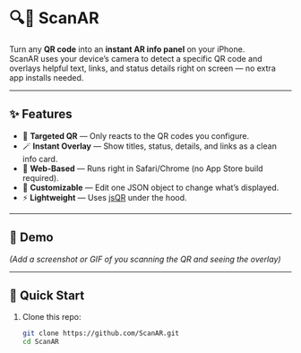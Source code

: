 # 🔍📱 ScanAR

Turn any **QR code** into an **instant AR info panel** on your iPhone.  
ScanAR uses your device’s camera to detect a specific QR code and overlays helpful text, links, and status details right on screen — no extra app installs needed.

---

## ✨ Features
- 🎯 **Targeted QR** — Only reacts to the QR codes you configure.
- 🪄 **Instant Overlay** — Show titles, status, details, and links as a clean info card.
- 📱 **Web-Based** — Runs right in Safari/Chrome (no App Store build required).
- 🔧 **Customizable** — Edit one JSON object to change what’s displayed.
- ⚡ **Lightweight** — Uses [jsQR](https://github.com/cozmo/jsQR) under the hood.

---

## 📸 Demo
*(Add a screenshot or GIF of you scanning the QR and seeing the overlay)*

---

## 🚀 Quick Start
1. Clone this repo:
   ```bash
   git clone https://github.com/ScanAR.git
   cd ScanAR
